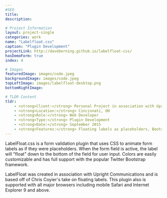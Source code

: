 ```yaml
---
#SEO
title:
description:

# Project Information
layout: project-single
categories: work
name: "Labelfloat.css"
caption: "Plugin Development"
projectLink: http://daveberning.github.io/labelfloat-css/
hasDemoForm: true
index: 4

# Images
featuredImage: images/code.jpeg
backgroundImage: images/code.jpeg
topLeftImage: images/labelfloat-desktop.png
bottomRightImage:

# TLDR Content
tldr:
    - <strong>Client:</strong> Personal Project in association with Upright Communications
    - <strong>Location:</strong> Cincinnati, OH
    - <strong>Role:</strong> Web Developer
    - <strong>Type:</strong> Plugin Development
    - <strong>Date:</strong> September 2015
    - <strong>Features:</strong> Floating labels as placeholders, Bootstrap and jQuery Validate support
---
```

LabelFloat.css is a form validation plugin that uses CSS to animate form labels as if they were placeholders. When the form field is active, the label will "float" down to the bottom of the field for user input. Colors are easily customizable and has full support with the popular Twitter Bootstrap framework.

LabelFloat was created in association with Upright Communications and is based off of Chris Coyier's take on floating labels. This plugin also is supported with all major browsers including mobile Safari and Internet Explorer 9 and above.
